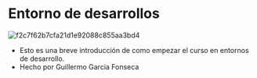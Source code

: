 # Entorno de desarrollos
![f2c7f62b7cfa21d1e92088c855aa3bd4](https://user-images.githubusercontent.com/114073072/224993490-6fd1c927-af56-4e8b-8b04-81a7aead2d78.gif)
* Esto es una breve introducción de como empezar el curso en entornos de desarrollo.
* Hecho por Guillermo Garcia Fonseca
